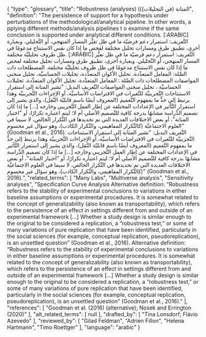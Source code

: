 {
    "type": "glossary",
    "title": "Robustness (analyses) ((المتانة (في التحليلات)",
    "definition": "The persistence of support for a hypothesis under perturbations of the methodological/analytical pipeline. In other words, a pplying different methods/analysis pipelines t o examine if the same conclusion is supported under analytical different conditions. [:ARABIC] التَّعريف: استمرار دعم فرضيّة ما في ظل تغيُّر المسار المنهجي، أو التَّحليلي. وبعبارة أخرى، تطبيق طرق ومسارات تحليل مختلفة لفحص ما إذا كان نفس الاستنتاج مدعومًا في ظل ظروف تحليليَّة مختلفة. [:ARABIC] التَّعريف: استمرار دعم فرضيّة ما في ظل تغيُّر المسار المنهجي، أو التَّحليلي. وبعبارة أخرى، تطبيق طرق ومسارات تحليل مختلفة لفحص ما إذا كان نفس الاستنتاج مدعومًا في ظل ظروف تحليليَّة مختلفة. المصطلحات ذات الصِّلة: المعامل المتعدِّدة، تحليل الأكوان المتعدِّدة، تحليلات الحساسيَّة، تحليل منحنى المواصفات المصطلحات ذات الصِّلة : المعامل المتعدِّدة، تحليل الأكوان المتعدِّدة، تحليلات الحساسيَّة ، تحليل منحنى المواصفات التَّعريف البديل: \"تشير المتانة إلى استقرار الاستنتاجات التَّجريبيَّة للتَّغيرات في الافتراضات الأساسيَّة، أو الإجراءات التَّجريبيَّة وهذا يرتبط إلى حدٍّ ما بمفهوم التَّعميم (المعروف أيضًا باسم قابليّة النَّقل)، والذي يشير إلى استمرار التَّأثير في الإعدادات المختلفة عن إطار العمل التَّجريبي وخارجه [...] ما إذا كان تصميم الدِّراسة مشابهًا بدرجة كافية للتَّصميم الأصلي أم لا؛ ليتم اعتباره تكرارًا، أو \"اختبار المتانة\"، أو بعض الاختلافات العديدة التي تم تحديدها في التِّكرار الخالص، لا سيما في العلوم الاجتماعيَّة (كالتِّكرار المفاهيمي، والتِّكرار الكاذب)، وهو سؤال غير محسوم\" (Goodman et al., 2016). التَّعريف البديل: \"تشير المتانة إلى استقرار الاستنتاجات التَّجريبيَّة للتَّغيرات في الافتراضات الأساسيَّة، أو الإجراءات التَّجريبيَّة وهذا يرتبط إلى حدٍّ ما بمفهوم التَّعميم (المعروف أيضًا باسم قابليّة النَّقل)، والذي يشير إلى استمرار التَّأثير في الإعدادات المختلفة عن إطار العمل التَّجريبي وخارجه [...] ما إذا كان تصميم الدِّراسة مشابهًا بدرجة كافية للتَّصميم الأصلي أم لا؛ ليتم اعتباره تكرارًا، أو \"اختبار المتانة\"، أو بعض الاختلافات العديدة التي تم تحديدها في التِّكرار الخالص، لا سيما في العلوم الاجتماعيَّة (كالتِّكرار المفاهيمي، والتِّكرار الكاذب)، وهو سؤال غير محسوم\" (Goodman et al., 2016).",
    "related_terms": [
        "Many Labs",
        "Multiverse analysis",
        "Sensitivity analyses",
        "Specification Curve Analysis Alternative definition: “Robustness refers to the stability of experimental conclusions to variations in either baseline assumptions or experimental procedures. It is somewhat related to the concept of generalizability (also known as transportability), which refers to the persistence of an effect in settings different from and outside of an experimental framework [...] Whether a study design is similar enough to the original to be considered a replication, a “robustness test,” or some of many variations of pure replication that have been identified, particularly in the social sciences (for example, conceptual replication, pseudoreplication), is an unsettled question” (Goodman et al., 2016). Alternative definition:  “Robustness refers to the stability of experimental conclusions to variations in either baseline assumptions or experimental procedures. It is somewhat related to the concept of generalizability (also known as transportability), which refers to the persistence of an effect in settings different from and outside of an experimental framework [...] Whether a study design is similar enough to the original to be considered a replication, a “robustness test,” or some of many variations of pure replication that have been identified, particularly in the social sciences (for example, conceptual replication, pseudoreplication), is an unsettled question” (Goodman et al., 2016)."
    ],
    "references": [
        "Goodman et al. (2016) (alternative); Nosek and Errington (2020)"
    ],
    "alt_related_terms": [
        null
    ],
    "drafted_by": [
        "Tina Lonsdorf; Flávio Azevedo"
    ],
    "reviewed_by": [
        "Gilad Feldman",
        "Adrien Fillon",
        "Helena Hartmann",
        "Timo Roettger"
    ],
    "language": "arabic"
}